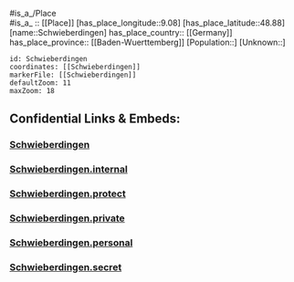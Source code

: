 ﻿---
location: [48.88,9.08] 
mapzoom: [7,12] 
mapmarker: city 
type: City
tags:
- geo/City


SpocWebEntityId: 34120
isDeleted: false
confidential: public

---
#is_a_/Place  
#is_a_ :: [[Place]] 
[has_place_longitude::9.08] 
[has_place_latitude::48.88] 
[name::Schwieberdingen] 
has_place_country:: [[Germany]]  
has_place_province:: [[Baden-Wuerttemberg]] 
[Population::] 
[Unknown::] 


```leaflet
id: Schwieberdingen
coordinates: [[Schwieberdingen]] 
markerFile: [[Schwieberdingen]] 
defaultZoom: 11 
maxZoom: 18
```


## Confidential Links & Embeds: 

### [Schwieberdingen](/_public/Earth/Continent/Europe/Europe~Central/Germany/Germany~West/Baden-Wuerttemberg/counties~BW/Ludwigsburg/cities~Ludwigsburg/Schwieberdingen-Hemmingen/City/Schwieberdingen.md) 

### [Schwieberdingen.internal](/_internal/Earth/Continent/Europe/Europe~Central/Germany/Germany~West/Baden-Wuerttemberg/counties~BW/Ludwigsburg/cities~Ludwigsburg/Schwieberdingen-Hemmingen/City/Schwieberdingen.internal.md) 

### [Schwieberdingen.protect](/_protect/Earth/Continent/Europe/Europe~Central/Germany/Germany~West/Baden-Wuerttemberg/counties~BW/Ludwigsburg/cities~Ludwigsburg/Schwieberdingen-Hemmingen/City/Schwieberdingen.protect.md) 

### [Schwieberdingen.private](/_private/Earth/Continent/Europe/Europe~Central/Germany/Germany~West/Baden-Wuerttemberg/counties~BW/Ludwigsburg/cities~Ludwigsburg/Schwieberdingen-Hemmingen/City/Schwieberdingen.private.md) 

### [Schwieberdingen.personal](/_personal/Earth/Continent/Europe/Europe~Central/Germany/Germany~West/Baden-Wuerttemberg/counties~BW/Ludwigsburg/cities~Ludwigsburg/Schwieberdingen-Hemmingen/City/Schwieberdingen.personal.md) 

### [Schwieberdingen.secret](/_secret/Earth/Continent/Europe/Europe~Central/Germany/Germany~West/Baden-Wuerttemberg/counties~BW/Ludwigsburg/cities~Ludwigsburg/Schwieberdingen-Hemmingen/City/Schwieberdingen.secret.md) 
